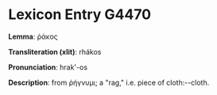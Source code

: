 # Lexicon Entry G4470

**Lemma**: ῥάκος

**Transliteration (xlit)**: rhákos

**Pronunciation**: hrak'-os

**Description**:
from ῥήγνυμι; a "rag," i.e. piece of cloth:--cloth.
